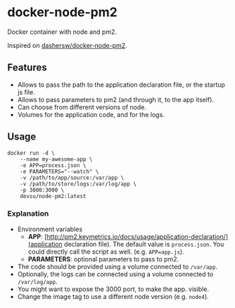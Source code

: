 # docker-node-pm2
Docker container with node and pm2.

Inspired on [dashersw/docker-node-pm2](https://github.com/dashersw/docker-node-pm2).

## Features

- Allows to pass the path to the application declaration file, or the startup js file.
- Allows to pass parameters to pm2 (and through it, to the app itself).
- Can choose from different versions of node.
- Volumes for the application code, and for the logs.

## Usage

```
docker run -d \
    --name my-awesome-app \
    -e APP=process.json \
    -e PARAMETERS="--watch" \
    -v /path/to/app/source:/var/app \
    -v /path/to/store/logs:/var/log/app \
    -p 3000:3000 \
    devsu/node-pm2:latest
```

### Explanation

- Environment variables 
	- **APP**: [http://pm2.keymetrics.io/docs/usage/application-declaration/](application declaration file). The default value is `process.json`. You could directly call the script as well. (e.g. `APP=app.js`).
	- **PARAMETERS**: optional parameters to pass to pm2.
- The code should be provided using a volume connected to `/var/app`.
- Optionally, the logs can be connected using a volume connected to `/var/log/app`.
- You might want to expose the 3000 port, to make the app. visible.
- Change the image tag to use a different node version (e.g. `node4`).

